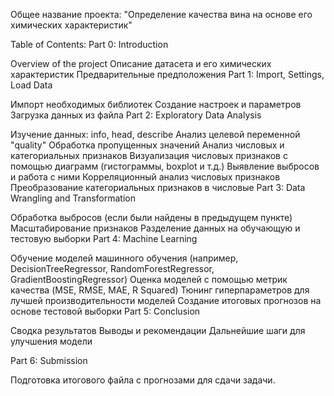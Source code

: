 Общее название проекта: 
"Определение качества вина на основе его химических характеристик"

Table of Contents:
Part 0: Introduction

Overview of the project
Описание датасета и его химических характеристик
Предварительные предположения
Part 1: Import, Settings, Load Data

Импорт необходимых библиотек
Создание настроек и параметров
Загрузка данных из файла
Part 2: Exploratory Data Analysis

Изучение данных: info, head, describe
Анализ целевой переменной "quality"
Обработка пропущенных значений
Анализ числовых и категориальных признаков
Визуализация числовых признаков с помощью диаграмм (гистограммы, boxplot и т.д.)
Выявление выбросов и работа с ними
Корреляционный анализ числовых признаков
Преобразование категориальных признаков в числовые
Part 3: Data Wrangling and Transformation

Обработка выбросов (если были найдены в предыдущем пункте)
Масштабирование признаков
Разделение данных на обучающую и тестовую выборки
Part 4: Machine Learning

Обучение моделей машинного обучения (например, DecisionTreeRegressor, RandomForestRegressor, GradientBoostingRegressor)
Оценка моделей с помощью метрик качества (MSE, RMSE, MAE, R Squared)
Тюнинг гиперпараметров для лучшей производительности моделей
Создание итоговых прогнозов на основе тестовой выборки
Part 5: Conclusion

Сводка результатов
Выводы и рекомендации
Дальнейшие шаги для улучшения модели

Part 6: Submission

Подготовка итогового файла с прогнозами для сдачи задачи.
